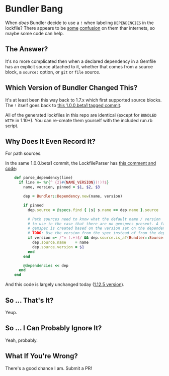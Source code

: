 # Bundler Bang

When _does_ Bundler decide to use a `!` when labeling `DEPENDENCIES` in the lockfile? There appears to be
[some](https://github.com/bundler/bundler/issues/3502)
[confusion](https://groups.google.com/forum/#!topic/ruby-bundler/QxlNGzK3rEY) on them thar internets, so maybe
some code can help.

## The Answer?

It's no more complicated then when a declared dependency in a Gemfile has an explicit source attached to it,
whether that comes from a source block, a `source:` option, or `git` or `file` source.

## Which Version of Bundler Changed This?

It's at least been this way back to 1.7.x which first supported source blocks. The `!` itself goes back to
[this 1.0.0.beta1 tagged commit](https://github.com/bundler/bundler/blob/2b9094e9d0f0cc21d8acf503da98fd908e29f6ff/lib/bundler/dependency.rb#L28).

All of the generated lockfiles in this repo are identical (except for `BUNDLED WITH` in 1.10+). You can re-create
them yourself with the included run.rb script.

## Why Does It Even Record It?

For path sources.

In the same 1.0.0.beta1 commit, the LockfileParser has
[this comment and code](https://github.com/bundler/bundler/blob/2b9094e9d0f0cc21d8acf503da98fd908e29f6ff/lib/bundler/lockfile_parser.rb#L52-L73):

```ruby
    def parse_dependency(line)
      if line =~ %r{^ {2}#{NAME_VERSION}(!)?$}
        name, version, pinned = $1, $2, $3

        dep = Bundler::Dependency.new(name, version)

        if pinned
          dep.source = @specs.find { |s| s.name == dep.name }.source

          # Path sources need to know what the default name / version
          # to use in the case that there are no gemspecs present. A fake
          # gemspec is created based on the version set on the dependency
          # TODO: Use the version from the spec instead of from the dependency
          if version =~ /^= (.+)$/ && dep.source.is_a?(Bundler::Source::Path)
            dep.source.name    = name
            dep.source.version = $1
          end
        end

        @dependencies << dep
      end
    end
```

And this code is largely unchanged today
([1.12.5 version](https://github.com/bundler/bundler/blob/a65a2db118ed714586ac4c56a0584c97bf0305df/lib/bundler/lockfile_parser.rb#L172-L197)).

## So ... That's It?

Yeup.

## So ... I Can Probably Ignore It?

Yeah, probably.

## What If You're Wrong?

There's a good chance I am. Submit a PR!
